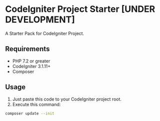 # CodeIgniter Project Starter [UNDER DEVELOPMENT]

A Starter Pack for CodeIgniter Project.

## Requirements

- PHP 7.2 or greater
- CodeIgniter 3.1.11+
- Composer

## Usage
1. Just paste this code to your CodeIgniter project root.
1. Execute this command:
```sh
composer update --init
```
